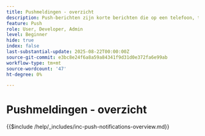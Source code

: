 ```yaml
---
title: Pushmeldingen - overzicht
description: Push-berichten zijn korte berichten die op een telefoon, tablet of computer verschijnen, zelfs als de gebruiker de app die ze heeft verzonden niet gebruikt. Ze zijn een manier voor apps om "op je schouder te tikken" en je aandacht te krijgen.
feature: Push
role: User, Developer, Admin
level: Beginner
hide: true
index: false
last-substantial-update: 2025-08-22T00:00:00Z
source-git-commit: e3bc8e24f6a8a59a84341f9d31d0e372fa6e99ab
workflow-type: tm+mt
source-wordcount: '47'
ht-degree: 0%

---
```



# Pushmeldingen - overzicht

{{$include /help/_includes/inc-push-notifications-overview.md}}

